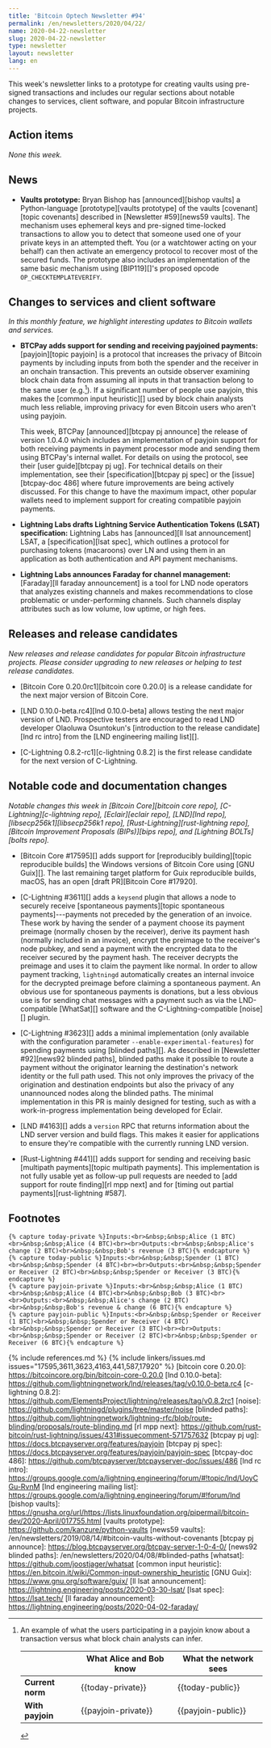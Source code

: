 ```yaml
---
title: 'Bitcoin Optech Newsletter #94'
permalink: /en/newsletters/2020/04/22/
name: 2020-04-22-newsletter
slug: 2020-04-22-newsletter
type: newsletter
layout: newsletter
lang: en
---
```

This week's newsletter links to a prototype for creating vaults using
pre-signed transactions and includes our regular sections about notable
changes to services, client software, and popular Bitcoin infrastructure
projects.

## Action items

*None this week.*

## News

- **Vaults prototype:** Bryan Bishop has [announced][bishop vaults] a
  Python-language [prototype][vaults prototype] of the vaults
  [covenant][topic covenants] described in [Newsletter #59][news59
  vaults].  The mechanism uses ephemeral keys and pre-signed time-locked
  transactions to allow you to detect that someone used one of your
  private keys in an attempted theft.  You (or a watchtower
  acting on your behalf) can then activate an emergency protocol
  to recover most of the secured funds.  The prototype also includes an
  implementation of the same basic mechanism using [BIP119][]'s proposed
  opcode `OP_CHECKTEMPLATEVERIFY`.

## Changes to services and client software

*In this monthly feature, we highlight interesting updates to Bitcoin
wallets and services.*

- **BTCPay adds support for sending and receiving payjoined payments:**
  [payjoin][topic payjoin] is a protocol that increases the privacy of Bitcoin
  payments by including inputs from both the spender and the receiver in
  an onchain transaction.  This prevents an outside observer examining
  block chain data from assuming all inputs in that transaction belong
  to the same user (e.g.[^payjoin-table]). If a significant number of people
  use payjoin, this makes the [common input heuristic][] used by block
  chain analysts much less reliable, improving privacy for even Bitcoin
  users who aren't using payjoin.

  This week, BTCPay [announced][btcpay pj announce] the release of
  version 1.0.4.0 which includes an implementation of payjoin support
  for both receiving payments in payment processor mode and sending
  them using BTCPay's internal wallet.  For details on using the
  protocol, see their [user guide][btcpay pj ug].  For technical
  details on their implementation, see their [specification][btcpay pj
  spec] or the [issue][btcpay-doc 486] where future improvements are
  being actively discussed.  For this change to have the maximum
  impact, other popular wallets need to implement support for creating
  compatible payjoin payments.

- **Lightning Labs drafts Lightning Service Authentication Tokens (LSAT) specification:**
  Lightning Labs has [announced][ll lsat announcement] LSAT, a
  [specification][lsat spec], which outlines a protocol for purchasing tokens
  (macaroons) over LN and using them in an application as both authentication
  and API payment mechanisms.

- **Lightning Labs announces Faraday for channel management:**
  [Faraday][ll faraday announcement] is a tool for LND node operators that
  analyzes existing channels and makes recommendations to close problematic or
  under-performing channels. Such channels display attributes such as low volume,
  low uptime, or high fees.

## Releases and release candidates

*New releases and release candidates for popular Bitcoin infrastructure
projects.  Please consider upgrading to new releases or helping to test
release candidates.*

- [Bitcoin Core 0.20.0rc1][bitcoin core 0.20.0] is a release candidate
  for the next major version of Bitcoin Core.

- [LND 0.10.0-beta.rc4][lnd 0.10.0-beta] allows testing the next major
  version of LND.  Prospective testers are encouraged to read LND
  developer Olaoluwa Osuntokun's [introduction to the release
  candidate][lnd rc intro] from the [LND engineering mailing list][].

- [C-Lightning 0.8.2-rc1][c-lightning 0.8.2] is the first release
  candidate for the next version of C-Lightning.

## Notable code and documentation changes

*Notable changes this week in [Bitcoin Core][bitcoin core repo],
[C-Lightning][c-lightning repo], [Eclair][eclair repo], [LND][lnd repo],
[libsecp256k1][libsecp256k1 repo], [Rust-Lightning][rust-lightning repo],
[Bitcoin Improvement Proposals (BIPs)][bips repo], and [Lightning
BOLTs][bolts repo].*

- [Bitcoin Core #17595][] adds support for [reproducibly building][topic
  reproducible builds] the Windows versions of Bitcoin Core using [GNU Guix][].
  The last remaining target platform for Guix reproducible
  builds, macOS, has an open [draft PR][Bitcoin Core #17920].

- [C-Lightning #3611][] adds a `keysend` plugin that allows a node to
  securely receive [spontaneous payments][topic spontaneous
  payments]---payments not preceded by the generation of an invoice.
  These work by having the sender of a payment choose its payment
  preimage (normally chosen by the receiver), derive its payment hash
  (normally included in an invoice), encrypt the preimage to the
  receiver's node pubkey, and send a payment with the encrypted data to
  the receiver secured by the payment hash.  The receiver decrypts the
  preimage and uses it to claim the payment like normal.  In order to
  allow payment tracking, `lightningd` automatically creates an internal
  invoice for the decrypted preimage before claiming a spontaneous
  payment.  An obvious use for spontaneous payments is donations, but a
  less obvious use is for sending chat messages with a payment such as
  via the LND-compatible [WhatSat][] software and the
  C-Lightning-compatible [noise][] plugin.

- [C-Lightning #3623][] adds a minimal implementation (only available
  with the configuration parameter `--enable-experimental-features`) for
  spending payments using [blinded paths][].  As described in
  [Newsletter #92][news92 blinded paths], blinded paths make it possible
  to route a payment without the originator learning the destination's
  network identity or the full path used.  This not only improves the
  privacy of the origination and destination endpoints but also the
  privacy of any unannounced nodes along the blinded paths.  The minimal
  implementation in this PR is mainly designed for testing, such as with
  a work-in-progress implementation being developed for Eclair.

- [LND #4163][] adds a `version` RPC that returns information about the
  LND server version and build flags.  This makes it easier for
  applications to ensure they're compatible with the currently running
  LND version.

- [Rust-Lightning #441][] adds support for sending and receiving basic
  [multipath payments][topic multipath payments].
  This implementation is not fully usable yet as
  follow-up pull requests are needed to [add support for route
  finding][rl mpp next] and for [timing out partial
  payments][rust-lightning #587].

## Footnotes

    {% capture today-private %}Inputs:<br>&nbsp;&nbsp;Alice (1 BTC)<br>&nbsp;&nbsp;Alice (4 BTC)<br><br>Outputs:<br>&nbsp;&nbsp;Alice's change (2 BTC)<br>&nbsp;&nbsp;Bob's revenue (3 BTC){% endcapture %}
    {% capture today-public %}Inputs:<br>&nbsp;&nbsp;Spender (1 BTC)<br>&nbsp;&nbsp;Spender (4 BTC)<br><br>Outputs:<br>&nbsp;&nbsp;Spender or Receiver (2 BTC)<br>&nbsp;&nbsp;Spender or Receiver (3 BTC){% endcapture %}
    {% capture payjoin-private %}Inputs:<br>&nbsp;&nbsp;Alice (1 BTC)<br>&nbsp;&nbsp;Alice (4 BTC)<br>&nbsp;&nbsp;Bob (3 BTC)<br><br>Outputs:<br>&nbsp;&nbsp;Alice's change (2 BTC)<br>&nbsp;&nbsp;Bob's revenue & change (6 BTC){% endcapture %}
    {% capture payjoin-public %}Inputs:<br>&nbsp;&nbsp;Spender or Receiver (1 BTC)<br>&nbsp;&nbsp;Spender or Receiver (4 BTC)<br>&nbsp;&nbsp;Spender or Receiver (3 BTC)<br><br>Outputs:<br>&nbsp;&nbsp;Spender or Receiver (2 BTC)<br>&nbsp;&nbsp;Spender or Receiver (6 BTC){% endcapture %}

[^payjoin-table]:
    An example of what the users participating in a payjoin know about
    a transaction versus what block chain analysts can infer.

    <div markdown="1" class="xoverflow">

    | | What Alice and Bob know | What the network sees |
    |-|-|-|
    | **Current norm** | {{today-private}} | {{today-public}} |
    | **With payjoin** | {{payjoin-private}} | {{payjoin-public}} |

    </div>

{% include references.md %}
{% include linkers/issues.md issues="17595,3611,3623,4163,441,587,17920" %}
[bitcoin core 0.20.0]: https://bitcoincore.org/bin/bitcoin-core-0.20.0
[lnd 0.10.0-beta]: https://github.com/lightningnetwork/lnd/releases/tag/v0.10.0-beta.rc4
[c-lightning 0.8.2]: https://github.com/ElementsProject/lightning/releases/tag/v0.8.2rc1
[noise]: https://github.com/lightningd/plugins/tree/master/noise
[blinded paths]: https://github.com/lightningnetwork/lightning-rfc/blob/route-blinding/proposals/route-blinding.md
[rl mpp next]: https://github.com/rust-bitcoin/rust-lightning/issues/431#issuecomment-571757632
[btcpay pj ug]: https://docs.btcpayserver.org/features/payjoin
[btcpay pj spec]: https://docs.btcpayserver.org/features/payjoin/payjoin-spec
[btcpay-doc 486]: https://github.com/btcpayserver/btcpayserver-doc/issues/486
[lnd rc intro]: https://groups.google.com/a/lightning.engineering/forum/#!topic/lnd/UoyCGu-RvnM
[lnd engineering mailing list]: https://groups.google.com/a/lightning.engineering/forum/#!forum/lnd
[bishop vaults]: https://gnusha.org/url/https://lists.linuxfoundation.org/pipermail/bitcoin-dev/2020-April/017755.html
[vaults prototype]: https://github.com/kanzure/python-vaults
[news59 vaults]: /en/newsletters/2019/08/14/#bitcoin-vaults-without-covenants
[btcpay pj announce]: https://blog.btcpayserver.org/btcpay-server-1-0-4-0/
[news92 blinded paths]: /en/newsletters/2020/04/08/#blinded-paths
[whatsat]: https://github.com/joostjager/whatsat
[common input heuristic]: https://en.bitcoin.it/wiki/Common-input-ownership_heuristic
[GNU Guix]: https://www.gnu.org/software/guix/
[ll lsat announcement]: https://lightning.engineering/posts/2020-03-30-lsat/
[lsat spec]: https://lsat.tech/
[ll faraday announcement]: https://lightning.engineering/posts/2020-04-02-faraday/
